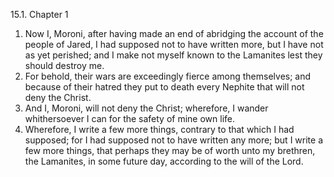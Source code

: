 15.1. Chapter 1
1. Now I, Moroni, after having made an end of abridging the account of the people of Jared, I had supposed not to have written more, but I have not as yet perished; and I make not myself known to the Lamanites lest they should destroy me.
2. For behold, their wars are exceedingly fierce among themselves; and because of their hatred they put to death every Nephite that will not deny the Christ.
3. And I, Moroni, will not deny the Christ; wherefore, I wander whithersoever I can for the safety of mine own life.
4. Wherefore, I write a few more things, contrary to that which I had supposed; for I had supposed not to have written any more; but I write a few more things, that perhaps they may be of worth unto my brethren, the Lamanites, in some future day, according to the will of the Lord.

